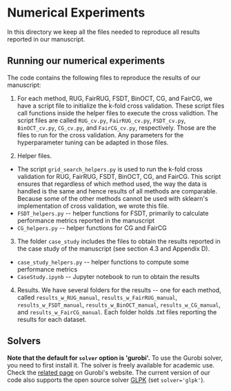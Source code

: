 # Numerical Experiments

In this directory we keep all the files needed to reproduce all results reported in our manuscript. 

## Running our numerical experiments

The code contains the following files to reproduce the results of our manuscript:

1. For each method, RUG, FairRUG, FSDT, BinOCT, CG, and FairCG, we have a script file to initialize the k-fold cross validation. These script files call functions inside the helper files to execute the cross validtion. The script files are called `RUG_cv.py`, `FairRUG_cv.py`, `FSDT_cv.py`, `BinOCT_cv.py`, `CG_cv.py`, and `FairCG_cv.py`, respectively. Those are the files to run for the cross validation. Any parameters for the hyperparameter tuning can be adapted in those files.

2. Helper files.
- The script `grid_search_helpers.py` is used to run the k-fold cross validation for RUG, FairRUG, FSDT, BinOCT, CG, and FairCG. This script ensures that regardless of which method used, the way the data is handled is the same and hence results of all methods are comparable. Because some of the other methods cannot be used with sklearn's implementation of cross validation, we wrote this file.
- `FSDT_helpers.py` -- helper functions for FSDT, primarily to calculate performance metrics reported in the manuscript
- `CG_helpers.py` -- helper functions for CG and FairCG

3. The folder `case_study` includes the files to obtain the results reported in the case study of the manuscript (see section 4.3 and Appendix D).
- `case_study_helpers.py` -- helper functions to compute some performance metrics
- `CaseStudy.ipynb` -- Jupyter notebook to run to obtain the results 

4. Results. We have several folders for the results -- one for each method, called `results_w_RUG_manual`, `results_w_FairRUG_manual`, `results_w_FSDT_manual`, `results_w_BinOCT_manual`, `results_w_CG_manual`, and `results_w_FairCG_manual`. Each folder holds .txt files reporting the results for each dataset.

## Solvers

**Note that the default for `solver` option is 'gurobi'.** To use the Gurobi solver, you need to first install
it. The solver is freely available for academic use. Check the [related page](https://www.gurobi.com/academia/academic-program-and-licenses/)
on Gurobi's website. The current version of our code also supports the open source solver [GLPK](https://www.gnu.org/software/glpk/) (set `solver='glpk'`).
